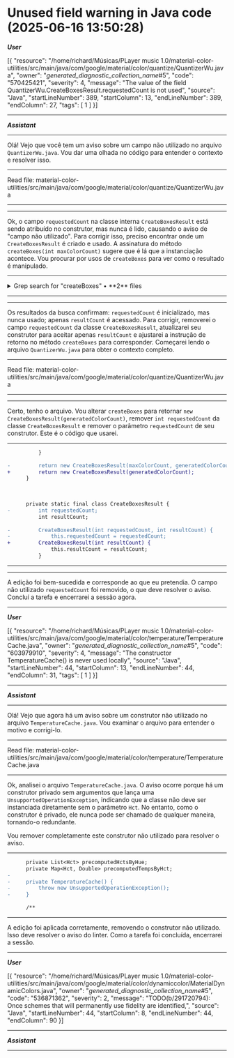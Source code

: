 <!-- Generated by SpecStory -->

# Unused field warning in Java code (2025-06-16 13:50:28)

_**User**_

[{
	"resource": "/home/richard/Músicas/PLayer music 1.0/material-color-utilities/src/main/java/com/google/material/color/quantize/QuantizerWu.java",
	"owner": "_generated_diagnostic_collection_name_#5",
	"code": "570425421",
	"severity": 4,
	"message": "The value of the field QuantizerWu.CreateBoxesResult.requestedCount is not used",
	"source": "Java",
	"startLineNumber": 389,
	"startColumn": 13,
	"endLineNumber": 389,
	"endColumn": 27,
	"tags": [
		1
	]
}]

---

_**Assistant**_



---

Olá! Vejo que você tem um aviso sobre um campo não utilizado no arquivo `QuantizerWu.java`. Vou dar uma olhada no código para entender o contexto e resolver isso.

---

Read file: material-color-utilities/src/main/java/com/google/material/color/quantize/QuantizerWu.java

---



---

Ok, o campo `requestedCount` na classe interna `CreateBoxesResult` está sendo atribuído no construtor, mas nunca é lido, causando o aviso de "campo não utilizado". Para corrigir isso, preciso encontrar onde um `CreateBoxesResult` é criado e usado. A assinatura do método `createBoxes(int maxColorCount)` sugere que é lá que a instanciação acontece. Vou procurar por usos de `createBoxes` para ver como o resultado é manipulado.

---

<details>
            <summary>Grep search for "createBoxes" • **2** files</summary>
        
| File | Line | Match |
|------|------|-------|
| `file:///home/richard/M%C3%BAsicas/PLayer%20music%201.0/material-color-utilities/src/main/java/com/google/material/color/quantize/QuantizerWu.java` | L52 | `CreateBoxesResult createBoxesResult = createBoxes(colorCount);` |
| `file:///home/richard/M%C3%BAsicas/PLayer%20music%201.0/material-color-utilities/src/main/java/com/google/material/color/quantize/QuantizerWu.java` | L53 | `List<Integer> colors = createResult(createBoxesResult.resultCount);` |
| `file:///home/richard/M%C3%BAsicas/PLayer%20music%201.0/material-color-utilities/src/main/java/com/google/material/color/quantize/QuantizerWu.java` | L130 | `CreateBoxesResult createBoxes(int maxColorCount) {` |
| `file:///home/richard/M%C3%BAsicas/PLayer%20music%201.0/material-color-utilities/src/main/java/com/google/material/color/quantize/QuantizerWu.java` | L167 | `return new CreateBoxesResult(maxColorCount, generatedColorCount);` |
| `file:///home/richard/M%C3%BAsicas/PLayer%20music%201.0/material-color-utilities/src/main/java/com/google/material/color/quantize/QuantizerWu.java` | L387 | `private static final class CreateBoxesResult {` |
| `file:///home/richard/M%C3%BAsicas/PLayer%20music%201.0/material-color-utilities/src/main/java/com/google/material/color/quantize/QuantizerWu.java` | L391 | `CreateBoxesResult(int requestedCount, int resultCount) {` |
| `file:///home/richard/M%C3%BAsicas/PLayer%20music%201.0/.specstory/history/2025-06-16_16-50-untitled.md` | L11 | `"message": "The value of the field QuantizerWu.CreateBoxesResult.requestedCount is not used",` |

</details>

---



---

Os resultados da busca confirmam: `requestedCount` é inicializado, mas nunca usado; apenas `resultCount` é acessado. Para corrigir, removerei o campo `requestedCount` da classe `CreateBoxesResult`, atualizarei seu construtor para aceitar apenas `resultCount` e ajustarei a instrução de retorno no método `createBoxes` para corresponder. Começarei lendo o arquivo `QuantizerWu.java` para obter o contexto completo.

---

Read file: material-color-utilities/src/main/java/com/google/material/color/quantize/QuantizerWu.java

---



---

Certo, tenho o arquivo. Vou alterar `createBoxes` para retornar `new CreateBoxesResult(generatedColorCount)`, remover `int requestedCount` da classe `CreateBoxesResult` e remover o parâmetro `requestedCount` de seu construtor. Este é o código que usarei.

---

```diff
          }
  
-         return new CreateBoxesResult(maxColorCount, generatedColorCount);
+         return new CreateBoxesResult(generatedColorCount);
      }
  
```

```diff
  
      private static final class CreateBoxesResult {
-         int requestedCount;
          int resultCount;
  
-         CreateBoxesResult(int requestedCount, int resultCount) {
-             this.requestedCount = requestedCount;
+         CreateBoxesResult(int resultCount) {
              this.resultCount = resultCount;
          }
```

---



---

A edição foi bem-sucedida e corresponde ao que eu pretendia. O campo não utilizado `requestedCount` foi removido, o que deve resolver o aviso. Concluí a tarefa e encerrarei a sessão agora.

---

_**User**_

[{
	"resource": "/home/richard/Músicas/PLayer music 1.0/material-color-utilities/src/main/java/com/google/material/color/temperature/TemperatureCache.java",
	"owner": "_generated_diagnostic_collection_name_#5",
	"code": "603979910",
	"severity": 4,
	"message": "The constructor TemperatureCache() is never used locally",
	"source": "Java",
	"startLineNumber": 44,
	"startColumn": 13,
	"endLineNumber": 44,
	"endColumn": 31,
	"tags": [
		1
	]
}]

---

_**Assistant**_



---

Olá! Vejo que agora há um aviso sobre um construtor não utilizado no arquivo `TemperatureCache.java`. Vou examinar o arquivo para entender o motivo e corrigi-lo.

---

Read file: material-color-utilities/src/main/java/com/google/material/color/temperature/TemperatureCache.java

---

Ok, analisei o arquivo `TemperatureCache.java`. O aviso ocorre porque há um construtor privado sem argumentos que lança uma `UnsupportedOperationException`, indicando que a classe não deve ser instanciada diretamente sem o parâmetro `Hct`. No entanto, como o construtor é privado, ele nunca pode ser chamado de qualquer maneira, tornando-o redundante.

Vou remover completamente este construtor não utilizado para resolver o aviso.

---

```diff
      private List<Hct> precomputedHctsByHue;
      private Map<Hct, Double> precomputedTempsByHct;
- 
-     private TemperatureCache() {
-         throw new UnsupportedOperationException();
-     }
  
      /**
```

---

A edição foi aplicada corretamente, removendo o construtor não utilizado. Isso deve resolver o aviso do linter. Como a tarefa foi concluída, encerrarei a sessão.

---

_**User**_

[{
	"resource": "/home/richard/Músicas/PLayer music 1.0/material-color-utilities/src/main/java/com/google/material/color/dynamiccolor/MaterialDynamicColors.java",
	"owner": "_generated_diagnostic_collection_name_#5",
	"code": "536871362",
	"severity": 2,
	"message": "TODO(b/291720794): Once schemes that will permanently use fidelity are identified,",
	"source": "Java",
	"startLineNumber": 44,
	"startColumn": 8,
	"endLineNumber": 44,
	"endColumn": 90
}]

---

_**Assistant**_



---

